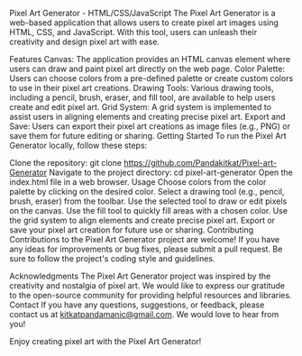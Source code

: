 Pixel Art Generator - HTML/CSS/JavaScript
The Pixel Art Generator is a web-based application that allows users to create pixel art images using HTML, CSS, and JavaScript. With this tool, users can unleash their creativity and design pixel art with ease.

Features
Canvas: The application provides an HTML canvas element where users can draw and paint pixel art directly on the web page.
Color Palette: Users can choose colors from a pre-defined palette or create custom colors to use in their pixel art creations.
Drawing Tools: Various drawing tools, including a pencil, brush, eraser, and fill tool, are available to help users create and edit pixel art.
Grid System: A grid system is implemented to assist users in aligning elements and creating precise pixel art.
Export and Save: Users can export their pixel art creations as image files (e.g., PNG) or save them for future editing or sharing.
Getting Started
To run the Pixel Art Generator locally, follow these steps:

Clone the repository: git clone https://github.com/Pandakitkat/Pixel-art-Generator
Navigate to the project directory: cd pixel-art-generator
Open the index.html file in a web browser.
Usage
Choose colors from the color palette by clicking on the desired color.
Select a drawing tool (e.g., pencil, brush, eraser) from the toolbar.
Use the selected tool to draw or edit pixels on the canvas.
Use the fill tool to quickly fill areas with a chosen color.
Use the grid system to align elements and create precise pixel art.
Export or save your pixel art creation for future use or sharing.
Contributing
Contributions to the Pixel Art Generator project are welcome! If you have any ideas for improvements or bug fixes, please submit a pull request. Be sure to follow the project's coding style and guidelines.

Acknowledgments
The Pixel Art Generator project was inspired by the creativity and nostalgia of pixel art.
We would like to express our gratitude to the open-source community for providing helpful resources and libraries.
Contact
If you have any questions, suggestions, or feedback, please contact us at kitkatpandamanic@gmail.com. We would love to hear from you!

Enjoy creating pixel art with the Pixel Art Generator!
